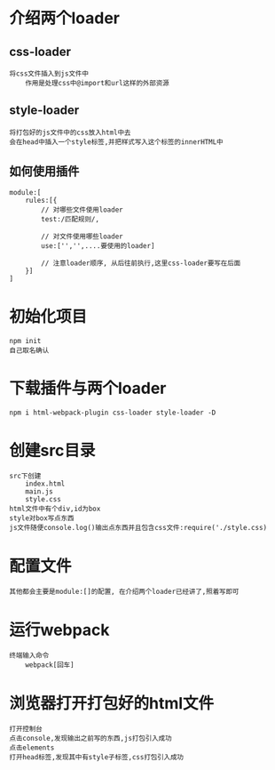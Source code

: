 # 介绍两个loader
## css-loader
    将css文件插入到js文件中
        作用是处理css中@import和url这样的外部资源

## style-loader
    将打包好的js文件中的css放入html中去
    会在head中插入一个style标签,并把样式写入这个标签的innerHTML中
    
## 如何使用插件
    module:[
        rules:[{
            // 对哪些文件使用loader
            test:/匹配规则/,

            // 对文件使用哪些loader
            use:['','',....要使用的loader]

            // 注意loader顺序, 从后往前执行,这里css-loader要写在后面
        }]
    ]

# 初始化项目
    npm init
    自己取名确认

# 下载插件与两个loader
    npm i html-webpack-plugin css-loader style-loader -D

# 创建src目录
    src下创建
        index.html
        main.js
        style.css
    html文件中有个div,id为box
    style对box写点东西
    js文件随便console.log()输出点东西并且包含css文件:require('./style.css)

# 配置文件
    其他都会主要是module:[]的配置, 在介绍两个loader已经讲了,照着写即可

# 运行webpack
    终端输入命令
        webpack[回车]

# 浏览器打开打包好的html文件
    打开控制台
    点击console,发现输出之前写的东西,js打包引入成功
    点击elements
    打开head标签,发现其中有style子标签,css打包引入成功